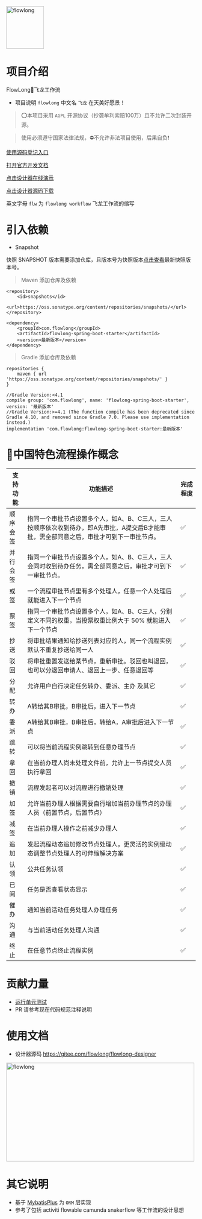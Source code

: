 
<img src="https://foruda.gitee.com/images/1693470775312764207/27440c57_12260.png" alt="flowlong" width="100px" height="113px">

# 项目介绍
FlowLong🐉飞龙工作流

- 项目说明  `flowlong` 中文名 `飞龙` 在天美好愿景！

> ⭕本项目采用 `AGPL` 开源协议（抄袭牟利索赔100万）且不允许二次封装开源。

> 使用必须遵守国家法律法规，⛔不允许非法项目使用，后果自负❗

[使用源码登记入口](https://gitee.com/aizuda/flowlong/issues/I7XGP5) 

[打开官方开发文档](https://flowlong.gitee.io)

[点击设计器在线演示](https://flowlong.gitee.io/flowlong-designer)

[点击设计器源码下载](https://gitee.com/flowlong/flowlong-designer)


英文字母 `flw` 为 `flowlong workflow` 飞龙工作流的缩写

# 引入依赖

- Snapshot

快照 SNAPSHOT 版本需要添加仓库，且版本号为快照版本[点击查看](https://s01.oss.sonatype.org/content/repositories/snapshots/com/flowlong/flowlong-spring-boot-starter/)最新快照版本号。

> Maven 添加仓库及依赖
```
<repository>
    <id>snapshots</id>
    <url>https://oss.sonatype.org/content/repositories/snapshots/</url>
</repository>
```
```
<dependency>
    <groupId>com.flowlong</groupId>
    <artifactId>flowlong-spring-boot-starter</artifactId>
    <version>最新版本</version>
</dependency>
```

> Gradle 添加仓库及依赖
```
repositories {
    maven { url 'https://oss.sonatype.org/content/repositories/snapshots/' }
}
```
```
//Gradle Version:<4.1
compile group: 'com.flowlong', name: 'flowlong-spring-boot-starter', version: '最新版本'
//Gradle Version:>=4.1 (The function compile has been deprecated since Gradle 4.10, and removed since Gradle 7.0. Please use implementation instead.)
implementation 'com.flowlong:flowlong-spring-boot-starter:最新版本'
```


# 🚩中国特色流程操作概念

| 支持功能 | 功能描述                                                                    | 完成程度 |
|------|-------------------------------------------------------------------------|------|
| 顺序会签 | 指同一个审批节点设置多个人，如A、B、C三人，三人按顺序依次收到待办，即A先审批，A提交后B才能审批，需全部同意之后，审批才可到下一审批节点。 | ✅    |
| 并行会签 | 指同一个审批节点设置多个人，如A、B、C三人，三人会同时收到待办任务，需全部同意之后，审批才可到下一审批节点。                 | ✅    |
| 或签   | 一个流程审批节点里有多个处理人，任意一个人处理后就能进入下一个节点                                       | ✅    |
| 票签   | 指同一个审批节点设置多个人，如A、B、C三人，分别定义不同的权重，当投票权重比例大于 50% 就能进入下一个节点                | ✅    |
| 抄送   | 将审批结果通知给抄送列表对应的人，同一个流程实例默认不重复抄送给同一人                                     | ✅    |
| 驳回   | 将审批重置发送给某节点，重新审批。驳回也叫退回，也可以分退回申请人、退回上一步、任意退回等                           | ✅    |
| 分配   | 允许用户自行决定任务转办、委派、主办 及其它                                                  | ✅    |
| 转办   | A转给其B审批，B审批后，进入下一节点                                                     | ✅    |
| 委派   | A转给其B审批，B审批后，转给A，A审批后进入下一节点                                             | ✅    |
| 跳转   | 可以将当前流程实例跳转到任意办理节点                                                      | ✅    |
| 拿回   | 在当前办理人尚未处理文件前，允许上一节点提交人员执行拿回                                            | ✅    |
| 撤销   | 流程发起者可以对流程进行撤销处理                                                        | ✅    |
| 加签   | 允许当前办理人根据需要自行增加当前办理节点的办理人员（前置节点，后置节点）                                   | ✅    |
| 减签   | 在当前办理人操作之前减少办理人                                                         | ✅    |
| 追加   | 发起流程动态追加修改节点处理人，更灵活的实例级动态调整节点处理人的可伸缩解决方案                                | ✅    |
| 认领   | 公共任务认领                                                                  | ✅    |
| 已阅   | 任务是否查看状态显示                                                              | ✅    |
| 催办   | 通知当前活动任务处理人办理任务                                                         | ✅    |
| 沟通   | 与当前活动任务处理人沟通                                                            | ✅    |
| 终止   | 在任意节点终止流程实例                                                             | ✅    |


# 贡献力量

- [运行单元测试](https://gitee.com/aizuda/flowlong/wikis/%E8%BF%90%E8%A1%8C%E5%8D%95%E5%85%83%E6%B5%8B%E8%AF%95)
- PR 请参考现在代码规范注释说明

# 使用文档

- 设计器源码 https://gitee.com/flowlong/flowlong-designer

<img src="https://foruda.gitee.com/images/1683680723972384655/f957e75d_12260.png" alt="flowlong" width="500px" height="262px">

# 其它说明

- 基于 [MybatisPlus](https://baomidou.com) 为 `ORM` 层实现
- 参考了包括 activiti flowable camunda snakerflow 等工作流的设计思想
